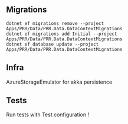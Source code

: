 ## Migrations

```
dotnet ef migrations remove --project Apps/PRR/Data/PRR.Data.DataContextMigrations
dotnet ef migrations add Initial --project Apps/PRR/Data/PRR.Data.DataContextMigrations
dotnet ef database update --project Apps/PRR/Data/PRR.Data.DataContextMigrations
```

## Infra

AzureStorageEmulator for akka persistence 


## Tests

Run tests with Test configuration !
